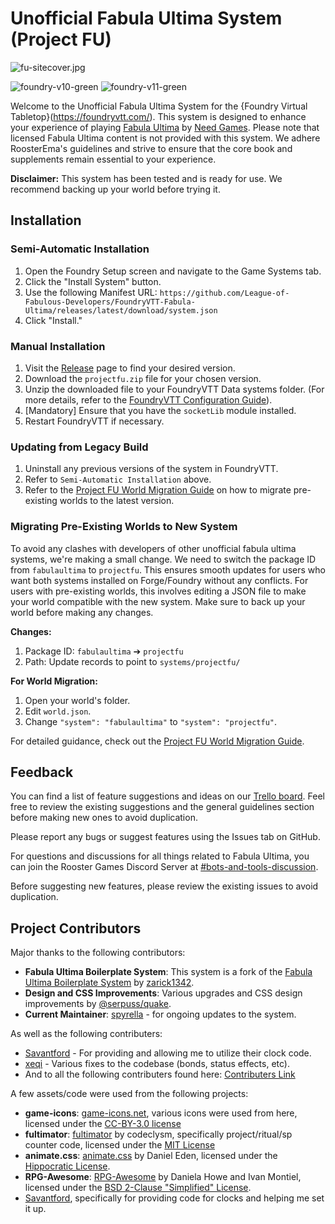 # Unofficial Fabula Ultima System (Project FU)

![fu-sitecover.jpg](https://trello.com/1/cards/64db0994c4a8791322c8b2e2/attachments/64f476a7f1dc332714f44c8c/download/fu-sitecover.jpg)

![foundry-v10-green](https://img.shields.io/badge/foundry-v10-green)
![foundry-v11-green](https://img.shields.io/badge/foundry-v11-yellow)

Welcome to the Unofficial Fabula Ultima System for the {Foundry Virtual Tabletop}(<https://foundryvtt.com/>). This system is designed to enhance your experience of playing [Fabula Ultima](https://www.needgames.it/fabula-ultima-en/) by [Need Games](https://www.needgames.it/). Please note that licensed Fabula Ultima content is not provided with this system. We adhere RoosterEma's guidelines and strive to ensure that the core book and supplements remain essential to your experience.

**Disclaimer:** This system has been tested and is ready for use. We recommend backing up your world before trying it.

## Installation

### Semi-Automatic Installation

1. Open the Foundry Setup screen and navigate to the Game Systems tab.
2. Click the "Install System" button.
3. Use the following Manifest URL: `https://github.com/League-of-Fabulous-Developers/FoundryVTT-Fabula-Ultima/releases/latest/download/system.json`
4. Click "Install."

### Manual Installation

1. Visit the [Release](https://github.com/League-of-Fabulous-Developers/FoundryVTT-Fabula-Ultima/releases "‌") page to find your desired version.
2. Download the `projectfu.zip` file for your chosen version.
3. Unzip the downloaded file to your FoundryVTT Data systems folder. (For more details, refer to the [FoundryVTT Configuration Guide](https://foundryvtt.com/article/configuration/#where-user-data "‌")).
4. [Mandatory] Ensure that you have the `socketLib` module installed.
5. Restart FoundryVTT if necessary.

### Updating from Legacy Build

1. Uninstall any previous versions of the system in FoundryVTT.
2. Refer to `Semi-Automatic Installation` above.
3. Refer to the [Project FU World Migration Guide](https://github.com/League-of-Fabulous-Developers/FoundryVTT-Fabula-Ultima/wiki/Migration-Tutorial) on how to migrate pre-existing worlds to the latest version.

### Migrating Pre-Existing Worlds to New System

To avoid any clashes with developers of other unofficial fabula ultima systems, we're making a small change. We need to switch the package ID from `fabulaultima` to `projectfu`. This ensures smooth updates for users who want both systems installed on Forge/Foundry without any conflicts. For users with pre-existing worlds, this involves editing a JSON file to make your world compatible with the new system. Make sure to back up your world before making any changes.

**Changes:**

1. Package ID: `fabulaultima` ➔ `projectfu`
2. Path: Update records to point to `systems/projectfu/`

**For World Migration:**

1. Open your world's folder.
2. Edit `world.json`.
3. Change `"system": "fabulaultima"` to `"system": "projectfu"`.

For detailed guidance, check out the [Project FU World Migration Guide](https://github.com/League-of-Fabulous-Developers/FoundryVTT-Fabula-Ultima/wiki/Migration-Tutorial).

## Feedback

You can find a list of feature suggestions and ideas on our [Trello board](https://trello.com/b/VEa8VQHc/fabula-ultima-boilerplate-system "‌"). Feel free to review the existing suggestions and the general guidelines section before making new ones to avoid duplication.

Please report any bugs or suggest features using the Issues tab on GitHub.

For questions and discussions for all things related to Fabula Ultima, you can join the Rooster Games Discord Server at [#bots-and-tools-discussion](https://discord.gg/G9qGbn2 "‌").

Before suggesting new features, please review the existing issues to avoid duplication.

## Project Contributors

Major thanks to the following contributors:

- **Fabula Ultima Boilerplate System**: This system is a fork of the [Fabula Ultima Boilerplate System](https://github.com/zarick1342/fabula-ultima-system) by [zarick1342](https://github.com/zarick1342/).
- **Design and CSS Improvements**: Various upgrades and CSS design improvements by [\@serpuss/quake](https://github.com/serpuss).
- **Current Maintainer**: [spyrella](https://github.com/spyrella) - for ongoing updates to the system.

As well as the following contributers:

- [Savantford](https://github.com/Savantford) - For providing and allowing me to utilize their clock code.
- [xeqi](https://github.com/xeqi) - Various fixes to the codebase (bonds, status effects, etc).
- And to all the following contributers found here: [Contributers Link](https://github.com/League-of-Fabulous-Developers/FoundryVTT-Fabula-Ultima/graphs/contributors)


A few assets/code were used from the following projects:

- **game-icons**: [game-icons.net](https://game-icons.net), various icons were used from here, licensed under the  [CC-BY-3.0 license](https://creativecommons.org/licenses/by/3.0/)
- **fultimator**: [fultimator](https://github.com/codeclysm/fultimator) by codeclysm, specifically project/ritual/sp counter code, licensed under the [MIT License](https://github.com/codeclysm/fultimator/blob/main/LICENSE.md)
- **animate.css**: [animate.css](https://animate.style/) by Daniel Eden, licensed under the [Hippocratic License](https://github.com/animate-css/animate.css/blob/main/LICENSE-HIPPOCRATIC).
- **RPG-Awesome**: [RPG-Awesome](https://nagoshiashumari.github.io/Rpg-Awesome/) by Daniela Howe and Ivan Montiel, licensed under the [BSD 2-Clause "Simplified" License](https://github.com/NagoshiAshumari/Rpg-Awesome/blob/master/LICENSE).
- [Savantford](https://github.com/Savantford), specifically for providing code for clocks and helping me set it up.
